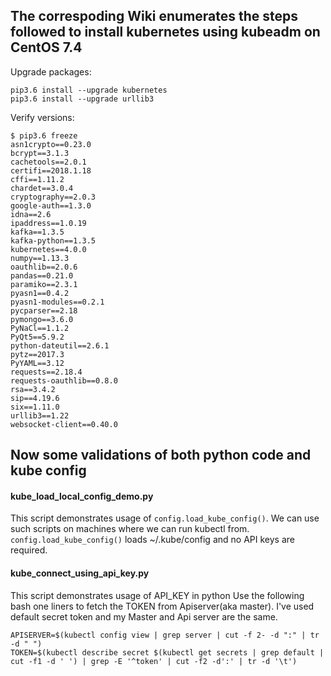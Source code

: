 ## The correspoding Wiki enumerates the steps followed to install kubernetes using kubeadm on CentOS 7.4

Upgrade packages:
```
pip3.6 install --upgrade kubernetes
pip3.6 install --upgrade urllib3
```
Verify versions:
```
$ pip3.6 freeze
asn1crypto==0.23.0
bcrypt==3.1.3
cachetools==2.0.1
certifi==2018.1.18
cffi==1.11.2
chardet==3.0.4
cryptography==2.0.3
google-auth==1.3.0
idna==2.6
ipaddress==1.0.19
kafka==1.3.5
kafka-python==1.3.5
kubernetes==4.0.0
numpy==1.13.3
oauthlib==2.0.6
pandas==0.21.0
paramiko==2.3.1
pyasn1==0.4.2
pyasn1-modules==0.2.1
pycparser==2.18
pymongo==3.6.0
PyNaCl==1.1.2
PyQt5==5.9.2
python-dateutil==2.6.1
pytz==2017.3
PyYAML==3.12
requests==2.18.4
requests-oauthlib==0.8.0
rsa==3.4.2
sip==4.19.6
six==1.11.0
urllib3==1.22
websocket-client==0.40.0
```
## Now some validations of both python code and kube config

#### kube_load_local_config_demo.py
This script demonstrates usage of `config.load_kube_config()`. We can use such scripts on
machines where we can run kubectl from. `config.load_kube_config()` loads ~/.kube/config and 
no API keys are required.

#### kube_connect_using_api_key.py
This script demonstrates usage of API_KEY in python 
Use the following bash one liners to fetch the TOKEN from Apiserver(aka master). I've used default secret token and my Master and Api server are the same.
```
APISERVER=$(kubectl config view | grep server | cut -f 2- -d ":" | tr -d " ")
TOKEN=$(kubectl describe secret $(kubectl get secrets | grep default | cut -f1 -d ' ') | grep -E '^token' | cut -f2 -d':' | tr -d '\t')
```




